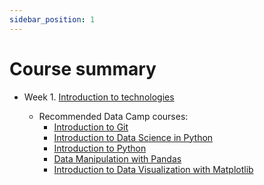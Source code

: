```yaml
---
sidebar_position: 1
---
```


# Course summary

- Week 1. [Introduction to technologies](/1-introduction/intro-data.md)

  - Recommended Data Camp courses:
    - [Introduction to Git](https://app.datacamp.com/learn/courses/introduction-to-git)
    - [Introduction to Data Science in Python](https://app.datacamp.com/learn/courses/introduction-to-data-science-in-python)
    - [Introduction to Python](https://app.datacamp.com/learn/courses/intro-to-python-for-data-science)
    - [Data Manipulation with Pandas](https://app.datacamp.com/learn/courses/data-manipulation-with-pandas)
    - [Introduction to Data Visualization with Matplotlib](https://app.datacamp.com/learn/courses/introduction-to-data-visualization-with-matplotlib)

